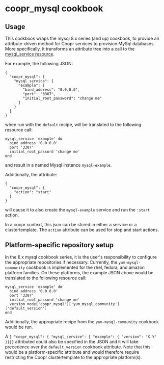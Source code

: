 # coopr_mysql cookbook

## Usage

This cookbook wraps the mysql 8.x series (and up) cookbook, to provide an attribute-driven method for Coopr services to provision MySql databases.  More specifically, it transforms an attribute tree into a call to the [mysql_service resource](https://github.com/chef-cookbooks/mysql#mysql_service).

For example, the following JSON:

```
{
  "coopr_mysql": {
    "mysql_service": {
      "example": {
        "bind_address": "0.0.0.0",
        "port": "3307",
        "initial_root_password": "change me"
      }
    }
  }
}
```

when run with the ``default`` recipe, will be translated to the following resource call:

```
mysql_service 'example' do
  bind_address '0.0.0.0'
  port '3307'
  initial_root_passord 'change me'
end
```

and result in a named Mysql instance ``mysql-example``.

Additionally, the attribute:

```
{
  "coopr_mysql": {
    "action": "start"
  }
}
```
will cause it to also create the ``mysql-example`` service and run the ``:start`` action.

In a coopr context, this json can be stored in either a service or a clustertemplate.  The ``action`` attribute can be used for stop and start actions.


## Platform-specific repository setup

In the 8.x mysql cookbook series, it is the user's responsibility to configure the appropriate repositories if necessary.  Currently, the
``yum-mysql-community`` cookbook is implemented for the rhel, fedora, and amazon platform families.  On these platforms, the example JSON
above would be translated to the following resource call:

```
mysql_service 'example' do
  bind_address '0.0.0.0'
  port '3307'
  initial_root_passord 'change me'
  version node['coopr_mysql']['yum_mysql_community']['default_version']
end
```

Additionally, the appropriate recipe from the ``yum-mysql-community`` cookbook would be run.

A ``{ "coopr_mysql": { "mysql_service": { "example": { "version": "X.Y" }}}}`` attributed could also be specified in the JSON
and it will take precedence over the ``default_version`` cookbook attribute.  Note that this would be a platform-specific attribute
and would therefore require restricting the Coopr clustertemplate to the appropriate platform(s).
